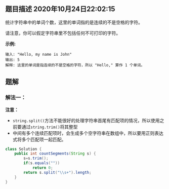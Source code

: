 ## 题目描述	2020年10月24日22:02:15

统计字符串中的单词个数，这里的单词指的是连续的不是空格的字符。

请注意，你可以假定字符串里不包括任何不可打印的字符。

**示例:**

```
输入: "Hello, my name is John"
输出: 5
解释: 这里的单词是指连续的不是空格的字符，所以 "Hello," 算作 1 个单词。
```

## 题解

### 解法一：

**注意：**

- `string.split()`方法不能很好的处理字符串首尾有匹配项的情况，所以使用之前要通过`string.trim()`将其整型
- 中间有多个连续匹配项时，会生成多个空字符串在数组中，所以要用正则表达式将多个匹配项一起匹配。

```java
class Solution {
    public int countSegments(String s) {
        s=s.trim();
        if(s.equals(""))
            return 0;
        return s.split("\\s+").length;
    }
}
```

